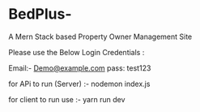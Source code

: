 # BedPlus-
A Mern Stack based Property Owner Management Site

Please use the Below Login Credentials :

Email:- Demo@example.com
pass:  test123

for APi to run (Server)
 :-  nodemon index.js

for client to run use 
:-  yarn run dev





